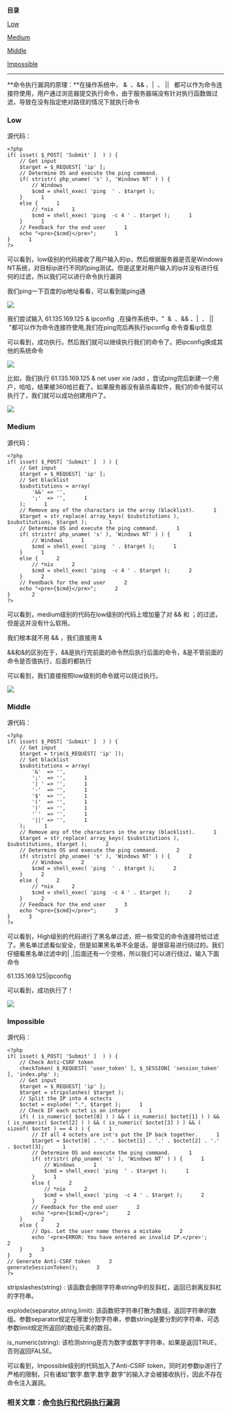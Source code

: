 **目录**

[Low](#t0)

[Medium](#t1)

[Middle](#t2)

[Impossible](#t3)

* * *

**命令执行漏洞的原理：**在操作系统中， &  、&& 、|  、 ||   都可以作为命令连接符使用，用户通过浏览器提交执行命令，由于服务器端没有针对执行函数做过滤，导致在没有指定绝对路径的情况下就执行命令

### Low

源代码：

```
<?php      
if( isset( $_POST[ 'Submit' ]  ) ) {      
    // Get input      
    $target = $_REQUEST[ 'ip' ];      
    // Determine OS and execute the ping command.      
    if( stristr( php_uname( 's' ), 'Windows NT' ) ) {      
        // Windows      
        $cmd = shell_exec( 'ping  ' . $target );      
    }      1
    else {      1
        // *nix      1
        $cmd = shell_exec( 'ping  -c 4 ' . $target );      1
    }      1
    // Feedback for the end user      1
    echo "<pre>{$cmd}</pre>";      1
}      1
?>
```


可以看到，low级别的代码接收了用户输入的ip，然后根据服务器是否是Windows NT系统，对目标ip进行不同的ping测试。但是这里对用户输入的ip并没有进行任何的过滤，所以我们可以进行命令执行漏洞

我们ping一下百度的ip地址看看，可以看到能ping通

![](https://img-blog.csdn.net/20181001171518176?watermark/2/text/aHR0cHM6Ly9ibG9nLmNzZG4ubmV0L3FxXzM2MTE5MTky/font/5a6L5L2T/fontsize/400/fill/I0JBQkFCMA==/dissolve/70)

我们尝试输入 61.135.169.125 & ipconfig  ,在操作系统中，"  &  、&& 、|  、 ||   "都可以作为命令连接符使用,我们在ping完后再执行ipconfig 命令查看ip信息

可以看到，成功执行。然后我们就可以继续执行我们的命令了。把ipconfig换成其他的系统命令

![](https://img-blog.csdn.net/20181001172031165?watermark/2/text/aHR0cHM6Ly9ibG9nLmNzZG4ubmV0L3FxXzM2MTE5MTky/font/5a6L5L2T/fontsize/400/fill/I0JBQkFCMA==/dissolve/70)

比如，我们执行 61.135.169.125 & net user xie /add ，尝试ping完后新建一个用户，哈哈，结果被360给拦截了。如果服务器没有装杀毒软件，我们的命令就可以执行了，我们就可以成功创建用户了。

![](https://img-blog.csdn.net/20181001172153933?watermark/2/text/aHR0cHM6Ly9ibG9nLmNzZG4ubmV0L3FxXzM2MTE5MTky/font/5a6L5L2T/fontsize/400/fill/I0JBQkFCMA==/dissolve/70)

### Medium

源代码：

```
<?php       
if( isset( $_POST[ 'Submit' ]  ) ) {      
    // Get input      
    $target = $_REQUEST[ 'ip' ];      
    // Set blacklist      
    $substitutions = array(      
        '&&' => '',      
        ';'  => '',      1
    );      1
    // Remove any of the charactars in the array (blacklist).      1
    $target = str_replace( array_keys( $substitutions ), $substitutions, $target );       1
    // Determine OS and execute the ping command.      1
    if( stristr( php_uname( 's' ), 'Windows NT' ) ) {      1
        // Windows      1
        $cmd = shell_exec( 'ping  ' . $target );      1
    }      1
    else {      2
        // *nix      2
        $cmd = shell_exec( 'ping  -c 4 ' . $target );      2
    }      2
    // Feedback for the end user      2
    echo "<pre>{$cmd}</pre>";      2
}       2
?>
```


可以看到，medium级别的代码在low级别的代码上增加量了对 && 和 ；的过滤，但是这并没有什么软用。

我们根本就不用 && ，我们直接用 &

&&和&的区别在于，&&是执行完前面的命令然后执行后面的命令，&是不管前面的命令是否值执行，后面的都执行

可以看到，我们直接按照low级别的命令就可以绕过执行。

![](https://img-blog.csdn.net/20181001173008123?watermark/2/text/aHR0cHM6Ly9ibG9nLmNzZG4ubmV0L3FxXzM2MTE5MTky/font/5a6L5L2T/fontsize/400/fill/I0JBQkFCMA==/dissolve/70)

### Middle

源代码：

```
<?php       
if( isset( $_POST[ 'Submit' ]  ) ) {      
    // Get input      
    $target = trim($_REQUEST[ 'ip' ]);      
    // Set blacklist      
    $substitutions = array(      
        '&'  => '',      
        ';'  => '',      1
        '| ' => '',      1
        '-'  => '',      1
        '$'  => '',      1
        '('  => '',      1
        ')'  => '',      1
        '`'  => '',      1
        '||' => '',      1
    );      1
    // Remove any of the charactars in the array (blacklist).      1
    $target = str_replace( array_keys( $substitutions ), $substitutions, $target );      2
    // Determine OS and execute the ping command.      2
    if( stristr( php_uname( 's' ), 'Windows NT' ) ) {      2
        // Windows      2
        $cmd = shell_exec( 'ping  ' . $target );      2
    }      2
    else {      2
        // *nix      2
        $cmd = shell_exec( 'ping  -c 4 ' . $target );      2
    }      2
    // Feedback for the end user      3
    echo "<pre>{$cmd}</pre>";      3
}      3
?>
```


可以看到，High级别的代码进行了黑名单过滤，把一些常见的命令连接符给过滤了。黑名单过滤看似安全，但是如果黑名单不全是话，是很容易进行绕过的。我们仔细看黑名单过滤中的| ,|后面还有一个空格，所以我们可以进行绕过，输入下面命令

61.135.169.125|ipconfig

可以看到，成功执行了！

![](https://img-blog.csdn.net/20181001173508992?watermark/2/text/aHR0cHM6Ly9ibG9nLmNzZG4ubmV0L3FxXzM2MTE5MTky/font/5a6L5L2T/fontsize/400/fill/I0JBQkFCMA==/dissolve/70)

### Impossible

源代码：

```
<?php      
if( isset( $_POST[ 'Submit' ]  ) ) {      
    // Check Anti-CSRF token      
    checkToken( $_REQUEST[ 'user_token' ], $_SESSION[ 'session_token' ], 'index.php' );      
    // Get input      
    $target = $_REQUEST[ 'ip' ];      
    $target = stripslashes( $target );      
    // Split the IP into 4 octects      
    $octet = explode( ".", $target );      1
    // Check IF each octet is an integer      1
    if( ( is_numeric( $octet[0] ) ) && ( is_numeric( $octet[1] ) ) && ( is_numeric( $octet[2] ) ) && ( is_numeric( $octet[3] ) ) && ( sizeof( $octet ) == 4 ) ) {      1
        // If all 4 octets are int's put the IP back together.      1
        $target = $octet[0] . '.' . $octet[1] . '.' . $octet[2] . '.' . $octet[3];      1
        // Determine OS and execute the ping command.      1
        if( stristr( php_uname( 's' ), 'Windows NT' ) ) {      1
            // Windows      1
            $cmd = shell_exec( 'ping  ' . $target );      1
        }      1
        else {      2
            // *nix      2
            $cmd = shell_exec( 'ping  -c 4 ' . $target );      2
        }      2
        // Feedback for the end user      2
        echo "<pre>{$cmd}</pre>";      2
    }      2
    else {      2
        // Ops. Let the user name theres a mistake      2
        echo '<pre>ERROR: You have entered an invalid IP.</pre>';      2
    }      3
}      3
// Generate Anti-CSRF token      3
generateSessionToken();      3
?>
```


stripslashes(string) : 该函数会删除字符串string中的反斜杠，返回已剥离反斜杠的字符串。

explode(separator,string,limit): 该函数把字符串打散为数组，返回字符串的数组。参数separator规定在哪里分割字符串，参数string是要分割的字符串，可选参数limit规定所返回的数组元素的数目。

is\_numeric(string): 该检测string是否为数字或数字字符串，如果是返回TRUE，否则返回FALSE。

可以看到，Impossible级别的代码加入了Anti-CSRF token，同时对参数ip进行了严格的限制，只有诸如“数字.数字.数字.数字”的输入才会被接收执行，因此不存在命令注入漏洞。

### 相关文章：[命令执行和代码执行漏洞](https://blog.csdn.net/qq_36119192/article/details/82834063)